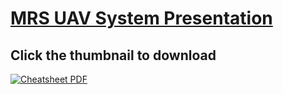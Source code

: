 # [MRS UAV System Presentation](https://raw.githubusercontent.com/ctu-mrs/presentation_mrs_uav_system/gh-pages/presentation.pdf)

## Click the thumbnail to download

[![Cheatsheet PDF](https://raw.githubusercontent.com/ctu-mrs/presentation_mrs_uav_system/gh-pages/thumbnail.jpg)](https://raw.githubusercontent.com/ctu-mrs/presentation_mrs_uav_system/gh-pages/presentation.pdf)
